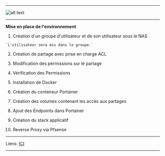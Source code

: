 ****
![alt text][LOGO]
****

**Mise en place de l'environnement**

  1. Création d'un groupe d'utilisateur et de son utilisateur sous le NAS
  
    `L'utilisateur sera mis dans le groupe.`
  
  
  
  

  2. Création de partage avec prise en charge ACL
  
  3. Modification des permissions sur le partage 
  
  4. Vérification des Permissions
  
  5. Installation de Docker
  
  6. Création du conteneur Portainer
  
  7. Création des volumes contenant les accès aux partages
  
  8. Ajout des Endpoints dans Portainer
  
  9. Création du stack applicatif
  
  10. Reverse Proxy via Pfsense
  

****
Liens: [ICI][LINES_1]
****





[LOGO]: https://www.clipartmax.com/png/full/146-1469802_logo-logo-docker.png
[LINES_1]: #
